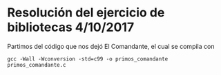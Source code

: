 # Resolución del ejercicio de bibliotecas 4/10/2017

Partimos del código que nos dejó El Comandante, el cual se compila con 
```
gcc -Wall -Wconversion -std=c99 -o primos_comandante primos_comandante.c
```
